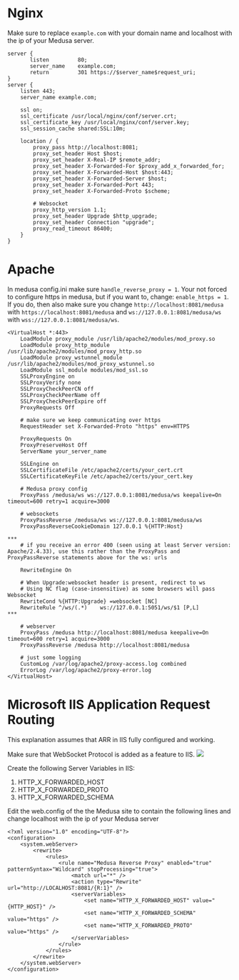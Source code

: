 # Nginx

Make sure to replace `example.com` with your domain name and localhost with the ip of your Medusa server.
```
server {
       listen         80;
       server_name    example.com;
       return         301 https://$server_name$request_uri;
}
server {
    listen 443;
    server_name example.com;

    ssl on;
    ssl_certificate /usr/local/nginx/conf/server.crt;
    ssl_certificate_key /usr/local/nginx/conf/server.key;
    ssl_session_cache shared:SSL:10m;

    location / {
        proxy_pass http://localhost:8081;
        proxy_set_header Host $host;
        proxy_set_header X-Real-IP $remote_addr;
        proxy_set_header X-Forwarded-For $proxy_add_x_forwarded_for;
        proxy_set_header X-Forwarded-Host $host:443;
        proxy_set_header X-Forwarded-Server $host;
        proxy_set_header X-Forwarded-Port 443;
        proxy_set_header X-Forwarded-Proto $scheme;

        # Websocket
        proxy_http_version 1.1;
        proxy_set_header Upgrade $http_upgrade;
        proxy_set_header Connection "upgrade";
        proxy_read_timeout 86400;
    }
}
```

# Apache
In medusa config.ini make sure `handle_reverse_proxy = 1`.
Your not forced to configure https in medusa, but if you want to, change: `enable_https = 1`.
If you do, then also make sure you change `http://localhost:8081/medusa` with `https://localhost:8081/medusa` and `ws://127.0.0.1:8081/medusa/ws` with `wss://127.0.0.1:8081/medusa/ws`.
```
<VirtualHost *:443>
    LoadModule proxy_module /usr/lib/apache2/modules/mod_proxy.so
    LoadModule proxy_http_module /usr/lib/apache2/modules/mod_proxy_http.so
    LoadModule proxy_wstunnel_module /usr/lib/apache2/modules/mod_proxy_wstunnel.so
    LoadModule ssl_module modules/mod_ssl.so
    SSLProxyEngine on
    SSLProxyVerify none
    SSLProxyCheckPeerCN off
    SSLProxyCheckPeerName off
    SSLProxyCheckPeerExpire off
    ProxyRequests Off

    # make sure we keep communicating over https
    RequestHeader set X-Forwarded-Proto "https" env=HTTPS

    ProxyRequests On
    ProxyPreserveHost Off
    ServerName your_server_name

    SSLEngine on
    SSLCertificateFile /etc/apache2/certs/your_cert.crt
    SSLCertificateKeyFile /etc/apache2/certs/your_cert.key

    # Medusa proxy config
    ProxyPass /medusa/ws ws://127.0.0.1:8081/medusa/ws keepalive=On timeout=600 retry=1 acquire=3000

    # websockets
    ProxyPassReverse /medusa/ws ws://127.0.0.1:8081/medusa/ws
    ProxyPassReverseCookieDomain 127.0.0.1 %{HTTP:Host}

***
    # if you receive an error 400 (seen using at least Server version: Apache/2.4.33), use this rather than the ProxyPass and ProxyPassReverse statements above for the ws: urls

    RewriteEngine On

    # When Upgrade:websocket header is present, redirect to ws
    # Using NC flag (case-insensitive) as some browsers will pass Websocket
    RewriteCond %{HTTP:Upgrade} =websocket [NC]
    RewriteRule ^/ws/(.*)    ws://127.0.0.1:5051/ws/$1 [P,L]
***

    # webserver
    ProxyPass /medusa http://localhost:8081/medusa keepalive=On timeout=600 retry=1 acquire=3000
    ProxyPassReverse /medusa http://localhost:8081/medusa

	# just some logging
    CustomLog /var/log/apache2/proxy-access.log combined
    ErrorLog /var/log/apache2/proxy-error.log
</VirtualHost>
```

# Microsoft IIS Application Request Routing
This explanation assumes that ARR in IIS fully configured and working.

Make sure that WebSocket Protocol is added as a feature to IIS.
![](https://i.imgur.com/h62mXUS.png)

Create the following Server Variables in IIS:
1. HTTP_X_FORWARDED_HOST
2. HTTP_X_FORWARDED_PROTO
3. HTTP_X_FORWARDED_SCHEMA

Edit the web.config of the the Medusa site to contain the following lines and change localhost with the ip of your Medusa server
```
<?xml version="1.0" encoding="UTF-8"?>
<configuration>
    <system.webServer>
        <rewrite>
            <rules>
                <rule name="Medusa Reverse Proxy" enabled="true" patternSyntax="Wildcard" stopProcessing="true">
                    <match url="*" />
                    <action type="Rewrite" url="http://LOCALHOST:8081/{R:1}" />
                    <serverVariables>
                        <set name="HTTP_X_FORWARDED_HOST" value="{HTTP_HOST}" />
                        <set name="HTTP_X_FORWARDED_SCHEMA" value="https" />
                        <set name="HTTP_X_FORWARDED_PROTO" value="https" />
                    </serverVariables>
                </rule>
            </rules>
        </rewrite>
    </system.webServer>
</configuration>
```